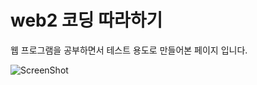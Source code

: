 web2 코딩 따라하기
====
웹 프로그램을 공부하면서 테스트 용도로 만들어본 페이지 입니다.


![ScreenShot](sjjslee/web2/Steve_Jobs_what_you_love.jpg) 
